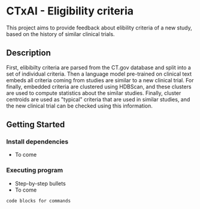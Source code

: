 # CTxAI - Eligibility criteria

This project aims to provide feedback about elibility criteria of a new study, based on the history of similar clinical trials.

## Description

First, elibibilty criteria are parsed from the CT.gov database and split into a set of individual criteria.
Then a language model pre-trained on clinical text embeds all criteria coming from studies are similar to a new clinical trial.
For finally, embedded criteria are clustered using HDBScan, and these clusters are used to compute statistics about the similar studies.
Finally, cluster centroids are used as "typical" criteria that are used in similar studies, and the new clinical trial can be checked using this information.

## Getting Started

### Install dependencies

* To come

### Executing program

* Step-by-step bullets
* To come
```
code blocks for commands
```
